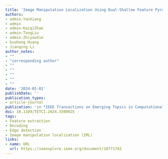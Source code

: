```yaml
---
title: 'Image Manipulation Localization Using Dual-Shallow Feature Pyramid Fusion and Boundary Contextual Incoherence Enhancement'
authors:
- admin-YanXiang
- admin
- admin-KaiqiZhao
- admin-TongLiu
- admin-ZhiyaoXie
- Guoheng Huang
- Jianqing Li
author_notes:
- ""
- "corresponding author"
- ""
- ""
- ""
- ""
- ""
date: '2024-01-01'
publishDate: ''
publication_types:
- article-journal
publication: 'in *IEEE Transactions on Emerging Topics in Computational Intelligence* [SCI,JCR Q1]'
doi: 10.1109/TETCI.2024.3500025
tags:
- Feature extraction
- Decoding
- Edge detection
- Image manipulation localization (IML)
links:
- name: URL
  url: https://ieeexplore.ieee.org/document/10771742
---
```

